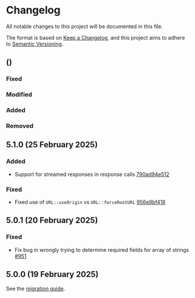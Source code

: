 # Changelog
All notable changes to this project will be documented in this file.

The format is based on [Keep a Changelog](https://keepachangelog.com/en/1.0.0/), and this project aims to adhere to [Semantic Versioning](https://semver.org/spec/v2.0.0.html).

## <Version> (<Release date>)
### Fixed

### Modified

### Added

### Removed

## 5.1.0 (25 February 2025)
### Added
- Support for streamed responses in response calls [790ad94e512](https://github.com/knuckleswtf/scribe/commit/790ad94e512d987feae6f0443835d8cf8de64f53)

### Fixed
- Fixed use of `URL::useOrigin` vs `URL::forceRootURL` [956e9bf418](https://github.com/knuckleswtf/scribe/commit/956e9bf418f5fc06fe70009e476b1e8524aff5b1)

## 5.0.1 (20 February 2025)
### Fixed
- Fix bug in wrongly trying to determine required fields for array of strings [#951](https://github.com/knuckleswtf/scribe/pull/951)

## 5.0.0 (19 February 2025)
See the [migration guide](https://scribe.knuckles.wtf/migrating).
